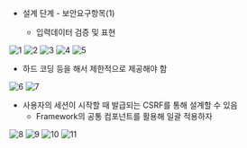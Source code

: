 - 설계 단계 - 보안요구항목(1)

  - 입력데이터 검증 및 표현

 ![1](https://user-images.githubusercontent.com/11308147/69631127-eb76fc00-1090-11ea-9dd0-40e1d3646211.PNG)
![2](https://user-images.githubusercontent.com/11308147/69631129-ec0f9280-1090-11ea-96d8-565d3d594c78.PNG)
![3](https://user-images.githubusercontent.com/11308147/69631131-ec0f9280-1090-11ea-9b38-b36eec45ee93.PNG)
![4](https://user-images.githubusercontent.com/11308147/69631132-ec0f9280-1090-11ea-9655-aafd1ff8e619.PNG)
![5](https://user-images.githubusercontent.com/11308147/69631134-ec0f9280-1090-11ea-8a59-96bfcfb937ee.PNG)

  - 하드 코딩 등을 해서 제한적으로 제공해야 함

![6](https://user-images.githubusercontent.com/11308147/69631135-eca82900-1090-11ea-8cf8-2c691095778c.PNG)
![7](https://user-images.githubusercontent.com/11308147/69631136-eca82900-1090-11ea-9e2e-843aba13216e.PNG)

  - 사용자의 세션이 시작할 때 발급되는 CSRF를 통해 설계할 수 있음 
    - Framework의 공통 컴포넌트를 활용해 일괄 적용하자

![8](https://user-images.githubusercontent.com/11308147/69631138-eca82900-1090-11ea-8ef4-8c986c756037.PNG)
![9](https://user-images.githubusercontent.com/11308147/69631140-eca82900-1090-11ea-915d-5860d52fd0f2.PNG)
![10](https://user-images.githubusercontent.com/11308147/69631142-ed40bf80-1090-11ea-8f8a-e08c57ab7f7c.PNG)
![11](https://user-images.githubusercontent.com/11308147/69631144-ed40bf80-1090-11ea-8ca0-f6213b29e3c0.PNG)


  
